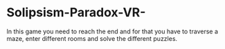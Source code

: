 # Solipsism-Paradox-VR-

In this game you need to reach the end and for that you have to traverse a maze, enter different rooms and solve the different puzzles. 
